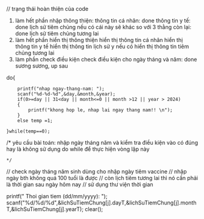 // trạng thái hoàn thiện của code
1. làm hết phần nhập thông thiện:
    thông tin cá nhân: done
    thông tin y tế: done
    lịch sử tiêm chủng nếu có cái này sẽ khác so với 3 thằng còn lại: done
    lịch sử tiêm chủng tương lai
2. làm hết phần hiển thị thông thiện
    hiển thị thông tin cá nhân
    hiển thị thông tin y tế
    hiển thị thông tin lịch sử y nếu có
    hiển thị thông tin tiêm chủng tương lai
3. làm phần check điều kiện
    check điều kiện cho ngày tháng và năm: done sương sương, up sau
    
do{
		
		printf("nhap ngay-thang-nam: ");
		scanf("%d-%d-%d",&day,&month,&year);
		if(0>=day || 31<day || month<=0 || month >12 || year > 2024)
		{
			printf("khong hop le, nhap lai ngay thang nam!! \n");
		}
		else temp =1;
		
	}while(temp==0);

/*
	yêu cầu bài toán:
	nhập ngày tháng năm và kiểm tra điều kiện vào có đúng hay là không
	sử dụng do while để thực hiện vòng lặp này
	
 
	*/
	
//	check ngày tháng năm sinh dùng cho nhập ngày tiêm vaccine
//	nhập ngày bth không quá 100 tuổi là được
//	còn lịch tiêm tương lai thì nó cần phải là thời gian sau ngày hôm nay
//	sử dụng thư viện thời gian

printf("  Thoi gian tiem (dd/mm/yyyy): ");
                scanf("%d/%d/%d",&lichSuTiemChung[j].dayT,&lichSuTiemChung[j].monthT,&lichSuTiemChung[j].yearT);
                clear();
